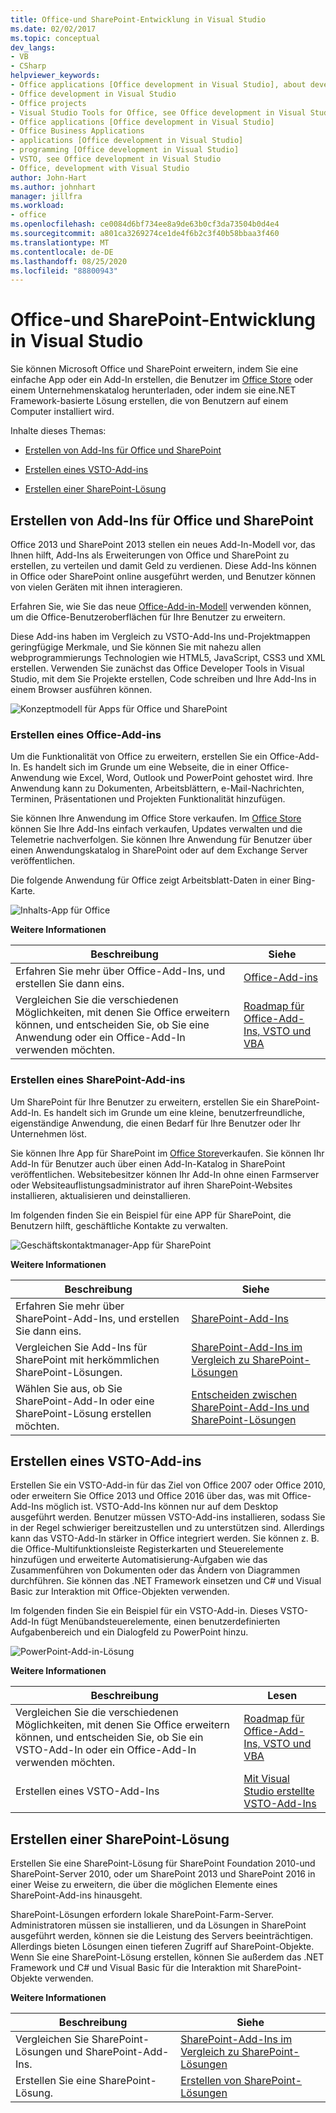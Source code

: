 ```yaml
---
title: Office-und SharePoint-Entwicklung in Visual Studio
ms.date: 02/02/2017
ms.topic: conceptual
dev_langs:
- VB
- CSharp
helpviewer_keywords:
- Office applications [Office development in Visual Studio], about developing applications
- Office development in Visual Studio
- Office projects
- Visual Studio Tools for Office, see Office development in Visual Studio
- Office applications [Office development in Visual Studio]
- Office Business Applications
- applications [Office development in Visual Studio]
- programming [Office development in Visual Studio]
- VSTO, see Office development in Visual Studio
- Office, development with Visual Studio
author: John-Hart
ms.author: johnhart
manager: jillfra
ms.workload:
- office
ms.openlocfilehash: ce0084d6bf734ee8a9de63b0cf3da73504b0d4e4
ms.sourcegitcommit: a801ca3269274ce1de4f6b2c3f40b58bbaa3f460
ms.translationtype: MT
ms.contentlocale: de-DE
ms.lasthandoff: 08/25/2020
ms.locfileid: "88800943"
---
```

# <a name="office-and-sharepoint-development-in-visual-studio"></a>Office-und SharePoint-Entwicklung in Visual Studio
  Sie können Microsoft Office und SharePoint erweitern, indem Sie eine einfache App oder ein Add-In erstellen, die Benutzer im [Office Store](https://store.office.com/) oder einem Unternehmenskatalog herunterladen, oder indem sie eine.NET Framework-basierte Lösung erstellen, die von Benutzern auf einem Computer installiert wird.

 Inhalte dieses Themas:

- [Erstellen von Add-Ins für Office und SharePoint](#Apps)

- [Erstellen eines VSTO-Add-ins](#Add-ins)

- [Erstellen einer SharePoint-Lösung](#Solutions)

## <a name="create-add-ins-for-office-and-sharepoint"></a><a name="Apps"></a> Erstellen von Add-Ins für Office und SharePoint
 Office 2013 und SharePoint 2013 stellen ein neues Add-In-Modell vor, das Ihnen hilft, Add-Ins als Erweiterungen von Office und SharePoint zu erstellen, zu verteilen und damit Geld zu verdienen.  Diese Add-Ins können in Office oder SharePoint online ausgeführt werden, und Benutzer können von vielen Geräten mit ihnen interagieren.

 Erfahren Sie, wie Sie das neue [Office-Add-in-Modell](/office/dev/add-ins/overview/office-add-ins) verwenden können, um die Office-Benutzeroberflächen für Ihre Benutzer zu erweitern.

 Diese Add-ins haben im Vergleich zu VSTO-Add-Ins und-Projektmappen geringfügige Merkmale, und Sie können Sie mit nahezu allen webprogrammierungs Technologien wie HTML5, JavaScript, CSS3 und XML erstellen.  Verwenden Sie zunächst das Office Developer Tools in Visual Studio, mit dem Sie Projekte erstellen, Code schreiben und Ihre Add-Ins in einem Browser ausführen können.

 ![Konzeptmodell für Apps für Office und SharePoint](../vsto/media/officeandsharepointapps2015.png "Konzeptmodell für Apps für Office und SharePoint")

### <a name="build-an-office-add-in"></a>Erstellen eines Office-Add-ins
 Um die Funktionalität von Office zu erweitern, erstellen Sie ein Office-Add-In. Es handelt sich im Grunde um eine Webseite, die in einer Office-Anwendung wie Excel, Word, Outlook und PowerPoint gehostet wird. Ihre Anwendung kann zu Dokumenten, Arbeitsblättern, e-Mail-Nachrichten, Terminen, Präsentationen und Projekten Funktionalität hinzufügen.

 Sie können Ihre Anwendung im Office Store verkaufen.  Im [Office Store](https://store.office.com/) können Sie Ihre Add-Ins einfach verkaufen, Updates verwalten und die Telemetrie nachverfolgen. Sie können Ihre Anwendung für Benutzer über einen Anwendungskatalog in SharePoint oder auf dem Exchange Server veröffentlichen.

 Die folgende Anwendung für Office zeigt Arbeitsblatt-Daten in einer Bing-Karte.

 ![Inhalts-App für Office](../vsto/media/appforoffice.png "Inhalts-App für Office")

 **Weitere Informationen**

|Beschreibung|Siehe|
|--------|---------|
|Erfahren Sie mehr über Office-Add-Ins, und erstellen Sie dann eins.|[Office-Add-ins](/office/dev/add-ins/publish/publish)|
|Vergleichen Sie die verschiedenen Möglichkeiten, mit denen Sie Office erweitern können, und entscheiden Sie, ob Sie eine Anwendung oder ein Office-Add-In verwenden möchten.|[Roadmap für Office-Add-Ins, VSTO und VBA](https://blogs.msdn.microsoft.com/officeapps/2013/06/18/roadmap-for-apps-for-office-vsto-and-vba/)|

### <a name="build-a-sharepoint-add-in"></a>Erstellen eines SharePoint-Add-ins
 Um SharePoint für Ihre Benutzer zu erweitern, erstellen Sie ein SharePoint-Add-In. Es handelt sich im Grunde um eine kleine, benutzerfreundliche, eigenständige Anwendung, die einen Bedarf für Ihre Benutzer oder Ihr Unternehmen löst.

 Sie können Ihre App für SharePoint im [Office Store](https://store.office.com/)verkaufen. Sie können Ihr Add-In für Benutzer auch über einen Add-In-Katalog in SharePoint veröffentlichen.  Websitebesitzer können Ihr Add-In ohne einen Farmserver oder Websiteauflistungsadministrator auf ihren SharePoint-Websites installieren, aktualisieren und deinstallieren.

 Im folgenden finden Sie ein Beispiel für eine APP für SharePoint, die Benutzern hilft, geschäftliche Kontakte zu verwalten.

 ![Geschäftskontaktmanager-App für SharePoint](../vsto/media/appforsharepoint.png "Geschäftskontaktmanager-App für SharePoint")

 **Weitere Informationen**

|Beschreibung|Siehe|
|--------|---------|
|Erfahren Sie mehr über SharePoint-Add-Ins, und erstellen Sie dann eins.|[SharePoint-Add-Ins](/sharepoint/dev/sp-add-ins/sharepoint-add-ins)|
|Vergleichen Sie Add-Ins für SharePoint mit herkömmlichen SharePoint-Lösungen.|[SharePoint-Add-Ins im Vergleich zu SharePoint-Lösungen](/sharepoint/dev/general-development/sharepoint-server-application-lifecycle-management)|
|Wählen Sie aus, ob Sie SharePoint-Add-In oder eine SharePoint-Lösung erstellen möchten.|[Entscheiden zwischen SharePoint-Add-Ins und SharePoint-Lösungen](/sharepoint/dev/general-development/sharepoint-server-application-lifecycle-management)|

## <a name="create-a-vsto-add-in"></a><a name="Add-ins"></a> Erstellen eines VSTO-Add-ins
 Erstellen Sie ein VSTO-Add-in für das Ziel von Office 2007 oder Office 2010, oder erweitern Sie Office 2013 und Office 2016 über das, was mit Office-Add-Ins möglich ist. VSTO-Add-Ins können nur auf dem Desktop ausgeführt werden. Benutzer müssen VSTO-Add-ins installieren, sodass Sie in der Regel schwieriger bereitzustellen und zu unterstützen sind.  Allerdings kann das VSTO-Add-In stärker in Office integriert werden. Sie können z. B. die Office-Multifunktionsleiste Registerkarten und Steuerelemente hinzufügen und erweiterte Automatisierung-Aufgaben wie das Zusammenführen von Dokumenten oder das Ändern von Diagrammen durchführen. Sie können das .NET Framework einsetzen und C# und Visual Basic zur Interaktion mit Office-Objekten verwenden.

 Im folgenden finden Sie ein Beispiel für ein VSTO-Add-in. Dieses VSTO-Add-In fügt Menübandsteuerelemente, einen benutzerdefinierten Aufgabenbereich und ein Dialogfeld zu PowerPoint hinzu.

 ![PowerPoint-Add-in-Lösung](../vsto/media/powerpointaddin.png "PowerPoint-Add-In-Lösung")

 **Weitere Informationen**

|Beschreibung|Lesen|
|--------|----------|
|Vergleichen Sie die verschiedenen Möglichkeiten, mit denen Sie Office erweitern können, und entscheiden Sie, ob Sie ein VSTO-Add-In oder ein Office-Add-In verwenden möchten.|[Roadmap für Office-Add-Ins, VSTO und VBA](https://blogs.msdn.microsoft.com/officeapps/2013/06/18/roadmap-for-apps-for-office-vsto-and-vba/)|
|Erstellen eines VSTO-Add-Ins|[Mit Visual Studio erstellte VSTO-Add-Ins](create-vsto-add-ins-for-office-by-using-visual-studio.md)|

## <a name="create-a-sharepoint-solution"></a><a name="Solutions"></a> Erstellen einer SharePoint-Lösung
 Erstellen Sie eine SharePoint-Lösung für SharePoint Foundation 2010-und SharePoint-Server 2010, oder um SharePoint 2013 und SharePoint 2016 in einer Weise zu erweitern, die über die möglichen Elemente eines SharePoint-Add-ins hinausgeht.

 SharePoint-Lösungen erfordern lokale SharePoint-Farm-Server. Administratoren müssen sie installieren, und da Lösungen in SharePoint ausgeführt werden, können sie die Leistung des Servers beeinträchtigen. Allerdings bieten Lösungen einen tieferen Zugriff auf SharePoint-Objekte. Wenn Sie eine SharePoint-Lösung erstellen, können Sie außerdem das .NET Framework und C# und Visual Basic für die Interaktion mit SharePoint-Objekte verwenden.

 **Weitere Informationen**

|Beschreibung|Siehe|
|--------|---------|
|Vergleichen Sie SharePoint-Lösungen und SharePoint-Add-Ins.|[SharePoint-Add-Ins im Vergleich zu SharePoint-Lösungen](/sharepoint/dev/general-development/sharepoint-server-application-lifecycle-management)|
|Erstellen Sie eine SharePoint-Lösung.|[Erstellen von SharePoint-Lösungen](../sharepoint/create-sharepoint-solutions.md)|
